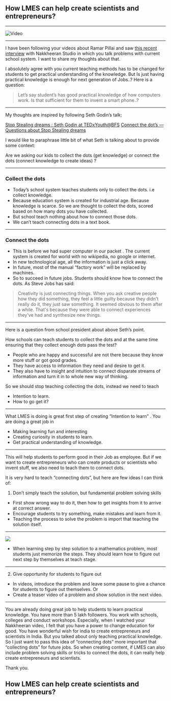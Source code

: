 ## How LMES can help create scientists and entrepreneurs?

---

![Video](https://www.youtube.com/embed/Nq_iXullRLw)

---

I have been following your videos about Ramar Pillai and saw [this recent interview](https://www.youtube.com/watch?v=Nq_iXullRLw&t=290s) with Nakkheeran Studio in which you talk problems with current school system. I want to share my thoughts about that.

I absolutely agree with you current teaching methods has to be changed for students to get practical understanding of the knowledge. But Is just having practical knowledge is enough for next generation of Jobs..? Here is a question:

> Let’s say student’s has good practical knowledge of how computers work. Is that sufficient for them to invent a smart phone..?

---

My thoughts are inspired by following Seth Godin’s talk:

[Stop Stealing dreams : Seth Godin at TEDxYouth@BFS](https://www.youtube.com/watch?v=sXpbONjV1Jc)
[Connect the dot’s — Questions about Stop Stealing dreams](https://www.akimbo.me/blog/s-3-e-10-connect-the-dotsq-a-about-stop-stealing-dreams)

I would like to paraphrase little bit of what Seth is talking about to provide some context:

Are we asking our kids to collect the dots (get knowledge) or connect the dots (connect knowledge to create ideas) ?

---

### Collect the dots

* Today’s school system teaches students only to collect the dots. i.e collect knowledge.
* Because education system is created for industrial age. Because knowledge is scarce. So we are thought to collect the dots, scored based on how many dots you have collected.
* But school teach nothing about how to connect those dots.
* We can’t teach connecting dots in a text book.

---

### Connect the dots
*  This is before we had super computer in our packet . The current system is created for world with no wikipedia, no google or internet.
* In new technological age, all the information is just a click away.
* In future, most of the manual “factory work” will be replaced by machines.
* So to succeed in future jobs. Students should know how to connect the dots. As Steve Jobs has said:

>  Creativity is just connecting things. When you ask creative people how they did something, they feel a little guilty because they didn't really do it, they just saw something. It seemed obvious to them after a while. That's because they were able to connect experiences they've had and synthesize new things.

---

Here is a question from school president about above Seth’s point.

How schools can teach students to collect the dots and at the same time ensuring that they collect enough dots pass the test?

* People who are happy and successful are not there because they know more stuff or got good grades.
* They have access to information they need and desire to get it.
* They also have to insight and intuition to connect disparate streams of information and turn it in to whole new way of thinking.

So we should stop teaching collecting the dots, instead we need to teach
* Intention to learn.
* How to go get it?

---

What LMES is doing is great first step of creating “Intention to learn” . You are doing a great job in
* Making learning fun and interesting
* Creating curiosity in students to learn.
* Get practical understanding of knowledge.

---

This will help students to perform good in their Job as employee. But if we want to create entrepreneurs who can create products or scientists who invent stuff, we also need to teach them to connect dots.

It is very hard to teach “connecting dots”, but here are few ideas I can think of:

1. Don’t simply teach the solution, but fundamental problem solving skills
* First show wrong way to do it, then how to get insights from it to arrive at correct answer.
* Encourage students to try something, make mistakes and learn from it.
* Teaching the process to solve the problem is import that teaching the solution itself.

---

![](Email%20to%20Prem%20anand/prob-solving.png)
* When learning step by step solution to a mathematics problem, most students just memorize the steps. They should learn how to figure out next step by themselves at teach stage.

---

2. Give opportunity for students to figure out
* In videos, introduce the problem and leave some pause to give a chance for students to figure out themselves. Or
* Create a teaser video of a problem and show solution in the next video.

---

You are already doing great job to help students to learn practical knowledge. You have more than 5 lakh followers. You work with schools, colleges and conduct workshops. Especially, when I watched your Nakkheeran video, I felt that you have a power to change education for good. You have wonderful wish for india to create entrepreneurs and scientists in India. But you talked about only teaching practical knowledge. So I just want to pass this idea of “connecting dots” more important that “collecting dots” for future jobs. So when creating content, if LMES can also include problem solving skills or tricks to connect the dots, it can really help create entrepreneurs and scientists.

Thank you.

## How LMES can help create scientists and entrepreneurs?

